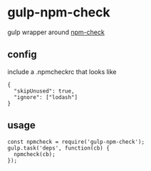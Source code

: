 # gulp-npm-check
gulp wrapper around [npm-check](https://github.com/dylang/npm-check)

## config
include a .npmcheckrc that looks like
```
{
  "skipUnused": true,
  "ignore": ["lodash"]
}
```

## usage
```
const npmcheck = require('gulp-npm-check');
gulp.task('deps', function(cb) {
  npmcheck(cb);
});
```
